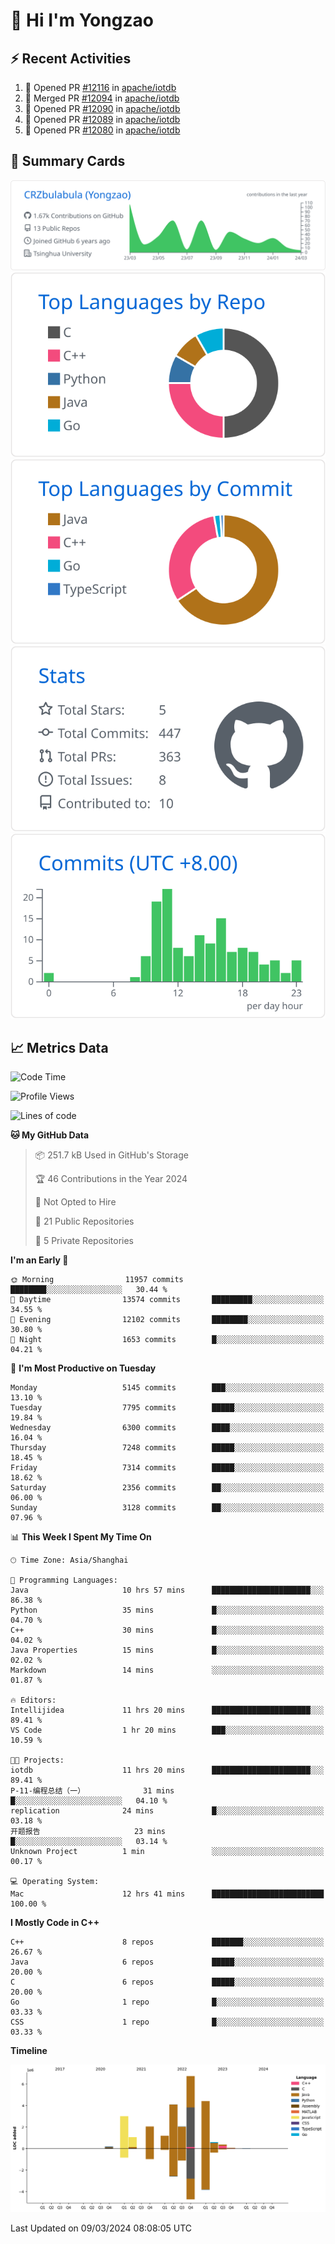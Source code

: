 # 👋 Hi I'm Yongzao

## ⚡ Recent Activities
<!--START_SECTION:activity-->
1. 💪 Opened PR [#12116](https://github.com/apache/iotdb/pull/12116) in [apache/iotdb](https://github.com/apache/iotdb)
2. 🎉 Merged PR [#12094](https://github.com/apache/iotdb/pull/12094) in [apache/iotdb](https://github.com/apache/iotdb)
3. 💪 Opened PR [#12090](https://github.com/apache/iotdb/pull/12090) in [apache/iotdb](https://github.com/apache/iotdb)
4. 💪 Opened PR [#12089](https://github.com/apache/iotdb/pull/12089) in [apache/iotdb](https://github.com/apache/iotdb)
5. 💪 Opened PR [#12080](https://github.com/apache/iotdb/pull/12080) in [apache/iotdb](https://github.com/apache/iotdb)
<!--END_SECTION:activity-->

## 🎑 Summary Cards

[![](https://raw.githubusercontent.com/CRZbulabula/CRZbulabula/main/profile-summary-card-output/github/0-profile-details.svg)](https://github.com/vn7n24fzkq/github-profile-summary-cards)
[![](https://raw.githubusercontent.com/CRZbulabula/CRZbulabula/main/profile-summary-card-output/github/1-repos-per-language.svg)](https://github.com/vn7n24fzkq/github-profile-summary-cards) [![](https://raw.githubusercontent.com/CRZbulabula/CRZbulabula/main/profile-summary-card-output/github/2-most-commit-language.svg)](https://github.com/vn7n24fzkq/github-profile-summary-cards)
[![](https://raw.githubusercontent.com/CRZbulabula/CRZbulabula/main/profile-summary-card-output/github/3-stats.svg)](https://github.com/vn7n24fzkq/github-profile-summary-cards) [![](https://raw.githubusercontent.com/CRZbulabula/CRZbulabula/main/profile-summary-card-output/github/4-productive-time.svg)](https://github.com/vn7n24fzkq/github-profile-summary-cards)

## 📈 Metrics Data

<!--START_SECTION:waka-->
![Code Time](http://img.shields.io/badge/Code%20Time-582%20hrs%2053%20mins-blue)

![Profile Views](http://img.shields.io/badge/Profile%20Views-1-blue)

![Lines of code](https://img.shields.io/badge/From%20Hello%20World%20I%27ve%20Written-25.8%20million%20lines%20of%20code-blue)

**🐱 My GitHub Data** 

> 📦 251.7 kB Used in GitHub's Storage 
 > 
> 🏆 46 Contributions in the Year 2024
 > 
> 🚫 Not Opted to Hire
 > 
> 📜 21 Public Repositories 
 > 
> 🔑 5 Private Repositories 
 > 
**I'm an Early 🐤** 

```text
🌞 Morning                11957 commits       ████████░░░░░░░░░░░░░░░░░   30.44 % 
🌆 Daytime                13574 commits       █████████░░░░░░░░░░░░░░░░   34.55 % 
🌃 Evening                12102 commits       ████████░░░░░░░░░░░░░░░░░   30.80 % 
🌙 Night                  1653 commits        █░░░░░░░░░░░░░░░░░░░░░░░░   04.21 % 
```
📅 **I'm Most Productive on Tuesday** 

```text
Monday                   5145 commits        ███░░░░░░░░░░░░░░░░░░░░░░   13.10 % 
Tuesday                  7795 commits        █████░░░░░░░░░░░░░░░░░░░░   19.84 % 
Wednesday                6300 commits        ████░░░░░░░░░░░░░░░░░░░░░   16.04 % 
Thursday                 7248 commits        █████░░░░░░░░░░░░░░░░░░░░   18.45 % 
Friday                   7314 commits        █████░░░░░░░░░░░░░░░░░░░░   18.62 % 
Saturday                 2356 commits        ██░░░░░░░░░░░░░░░░░░░░░░░   06.00 % 
Sunday                   3128 commits        ██░░░░░░░░░░░░░░░░░░░░░░░   07.96 % 
```


📊 **This Week I Spent My Time On** 

```text
🕑︎ Time Zone: Asia/Shanghai

💬 Programming Languages: 
Java                     10 hrs 57 mins      ██████████████████████░░░   86.38 % 
Python                   35 mins             █░░░░░░░░░░░░░░░░░░░░░░░░   04.70 % 
C++                      30 mins             █░░░░░░░░░░░░░░░░░░░░░░░░   04.02 % 
Java Properties          15 mins             █░░░░░░░░░░░░░░░░░░░░░░░░   02.02 % 
Markdown                 14 mins             ░░░░░░░░░░░░░░░░░░░░░░░░░   01.87 % 

🔥 Editors: 
Intellijidea             11 hrs 20 mins      ██████████████████████░░░   89.41 % 
VS Code                  1 hr 20 mins        ███░░░░░░░░░░░░░░░░░░░░░░   10.59 % 

🐱‍💻 Projects: 
iotdb                    11 hrs 20 mins      ██████████████████████░░░   89.41 % 
P-11-编程总结（一）             31 mins             █░░░░░░░░░░░░░░░░░░░░░░░░   04.10 % 
replication              24 mins             █░░░░░░░░░░░░░░░░░░░░░░░░   03.18 % 
开题报告                     23 mins             █░░░░░░░░░░░░░░░░░░░░░░░░   03.14 % 
Unknown Project          1 min               ░░░░░░░░░░░░░░░░░░░░░░░░░   00.17 % 

💻 Operating System: 
Mac                      12 hrs 41 mins      █████████████████████████   100.00 % 
```

**I Mostly Code in C++** 

```text
C++                      8 repos             ███████░░░░░░░░░░░░░░░░░░   26.67 % 
Java                     6 repos             █████░░░░░░░░░░░░░░░░░░░░   20.00 % 
C                        6 repos             █████░░░░░░░░░░░░░░░░░░░░   20.00 % 
Go                       1 repo              █░░░░░░░░░░░░░░░░░░░░░░░░   03.33 % 
CSS                      1 repo              █░░░░░░░░░░░░░░░░░░░░░░░░   03.33 % 
```



**Timeline**

![Lines of Code chart](https://raw.githubusercontent.com/CRZbulabula/CRZbulabula/main/assets/bar_graph.png)


 Last Updated on 09/03/2024 08:08:05 UTC
<!--END_SECTION:waka-->

